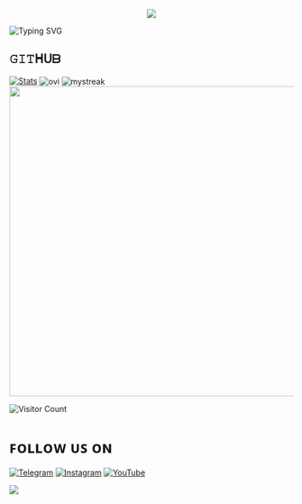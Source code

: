 <p align="center">
<img src="https://envs.sh/7Fa.jpeg">
</p>

![Typing SVG](https://readme-typing-svg.herokuapp.com/?color=02B9BFFF&lines=𝙷𝚎𝚢+𝚆𝚑𝚊𝚝'𝚜+𝚞𝚙+!+𝙼𝚢+𝚗𝚊𝚖𝚎+𝚒𝚜+𝙽𝚒𝚜𝚑𝚊𝚗𝚝;𝙷𝚎𝚛𝚎+,+𝚈𝚘𝚞+𝙶𝚎𝚝+𝚂𝚘𝚞𝚛𝚌𝚎+𝙲𝚘𝚍𝚎𝚜;𝙾𝚏+𝙼𝚊𝚗𝚢+𝙿𝚘𝚠𝚎𝚛𝚏𝚞𝚕+𝙱𝚘𝚝𝚜;𝙿𝚘𝚠𝚎𝚛𝚎𝚍+𝙱𝚢+𝙽𝙸𝚇𝙱𝙾𝚃𝚉;𝚃𝚑𝚊𝚗𝚔𝚜+𝙵𝚘𝚛+𝚅𝚒𝚜𝚒𝚝𝚒𝚗𝚐+𝙷𝚎𝚛𝚎+!!;)
</p>

## 𝙶𝙸𝚃ᕼᑌᗷ

[![Stats](https://github-readme-stats.vercel.app/api?username=NIXBOTZ&hide=prs&count_public=true&show_icons=true&theme=algolia)](https://github.com/NIXBOTZ)
<img align="center" src="https://github-readme-stats.vercel.app/api/top-langs?username=NIXBOTZ&show_icons=true&locale=en&layout=compact&theme=chartreuse-dark" alt="ovi"/>
<img align="center" src="https://github-readme-streak-stats.herokuapp.com/?user=NIXBOTZ&theme=chartreuse-dark" alt="mystreak"/>
<a href="https://github.com/NIXBOTZ"><img width=550 src="https://github-profile-trophy.vercel.app/?username=NIXBOTZ&theme=dracula&no-frame=true&title=Followers,Stars,Commit,Repository,Issues"/></a>

![Visitor Count](https://profile-counter.glitch.me/NIXBOTZ/count.svg)

# ꜰᴏʟʟᴏᴡ ᴜꜱ ᴏɴ
<p align="left">
<a href="https://telegram.me/NIXBOTZ"><img alt="Telegram" src="https://img.shields.io/badge/𝙽𝙸𝚇𝙱𝙾𝚃𝚉™-2CA5E0?style=for-the-badge&logo=telegram&logoColor=white"/></a>
<a href="https://telegram.me/NIXBOTZ"><img alt="Instagram" src="https://img.shields.io/badge/𝙽𝙸𝚇𝙱𝙾𝚃𝚉™-%23E4405F?style=for-the-badge&logo=Instagram&logoColor=white"/></a>
<a href="https://youtube.com/NIXBOTZ"><img alt="YouTube" src="https://img.shields.io/badge/𝙽𝙸𝚇𝙱𝙾𝚃𝚉™-%23FF0000?style=for-the-badge&logo=YouTube&logoColor=white"/></a></p>

<img src="https://user-images.githubusercontent.com/73097560/115834477-dbab4500-a447-11eb-908a-139a6edaec5c.gif">

</div>